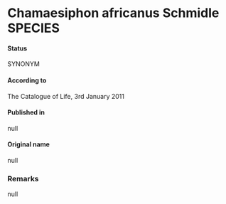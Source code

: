 # Chamaesiphon africanus Schmidle SPECIES

#### Status
SYNONYM

#### According to
The Catalogue of Life, 3rd January 2011

#### Published in
null

#### Original name
null

### Remarks
null